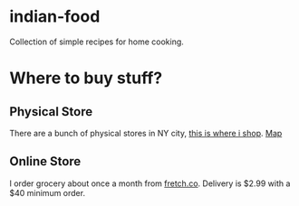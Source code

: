 # indian-food
Collection of simple recipes for home cooking.

# Where to buy stuff?

## Physical Store

There are a bunch of physical stores in NY city, [this is where i shop](littleindiagrocery.com). [Map](https://www.google.com/maps/place/Little+India+Store+Inc/@40.7444122,-73.9840016,16.91z/data=!4m8!1m2!2m1!1slittle+india!3m4!1s0x89c25909d54b1977:0xf4f916c6d181f0b9!8m2!3d40.7427379!4d-73.982923)

## Online Store

I order grocery about once a month from [fretch.co](https://www.fretch.co/store/5368179f29df2b0800ac3e23). Delivery is $2.99 with a $40 minimum order.
